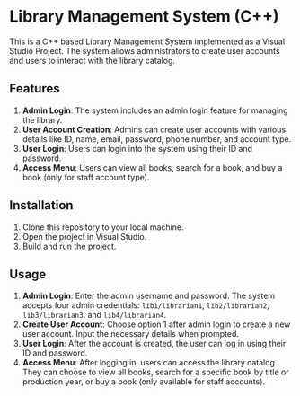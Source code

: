 # Library Management System (C++)

This is a C++ based Library Management System implemented as a Visual Studio Project. The system allows administrators to create user accounts and users to interact with the library catalog.

## Features

1. **Admin Login**: The system includes an admin login feature for managing the library.
2. **User Account Creation**: Admins can create user accounts with various details like ID, name, email, password, phone number, and account type.
3. **User Login**: Users can login into the system using their ID and password.
4. **Access Menu**: Users can view all books, search for a book, and buy a book (only for staff account type).

## Installation

1. Clone this repository to your local machine.
2. Open the project in Visual Studio.
3. Build and run the project.

## Usage

1. **Admin Login**: Enter the admin username and password. The system accepts four admin credentials: `lib1/librarian1`, `lib2/librarian2`, `lib3/librarian3`, and `lib4/librarian4`.
2. **Create User Account**: Choose option 1 after admin login to create a new user account. Input the necessary details when prompted.
3. **User Login**: After the account is created, the user can log in using their ID and password.
4. **Access Menu**: After logging in, users can access the library catalog. They can choose to view all books, search for a specific book by title or production year, or buy a book (only available for staff accounts).